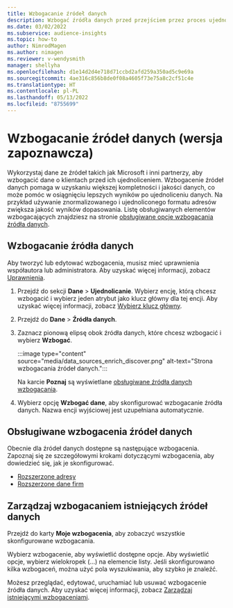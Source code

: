 ```yaml
---
title: Wzbogacanie źródeł danych
description: Wzbogać źródła danych przed przejściem przez proces ujednolicania danych.
ms.date: 03/02/2022
ms.subservice: audience-insights
ms.topic: how-to
author: NimrodMagen
ms.author: nimagen
ms.reviewer: v-wendysmith
manager: shellyha
ms.openlocfilehash: d1e14d2d4e718d71ccbd2afd259a350ad5c9e69a
ms.sourcegitcommit: 4ae316c856b8de0f08a4605f73e75a8c2cf51c4e
ms.translationtype: HT
ms.contentlocale: pl-PL
ms.lasthandoff: 05/13/2022
ms.locfileid: "8755699"
---
```

# <a name="enrichment-for-data-sources-preview"></a>Wzbogacanie źródeł danych (wersja zapoznawcza)

Wykorzystaj dane ze źródeł takich jak Microsoft i inni partnerzy, aby wzbogacić dane o klientach przed ich ujednoliceniem. Wzbogacenie źródeł danych pomaga w uzyskaniu większej kompletności i jakości danych, co może pomóc w osiągnięciu lepszych wyników po ujednoliceniu danych. Na przykład używanie znormalizowanego i ujednoliconego formatu adresów zwiększa jakość wyników dopasowania. Listę obsługiwanych elementów wzbogacających znajdziesz na stronie [obsługiwane opcje wzbogacania źródła danych](#supported-data-source-enrichments).

## <a name="enrich-a-data-source"></a>Wzbogacanie źródła danych

Aby tworzyć lub edytować wzbogacenia, musisz mieć uprawnienia współautora lub administratora. Aby uzyskać więcej informacji, zobacz [Uprawnienia](permissions.md).  

1. Przejdź do sekcji **Dane** > **Ujednolicanie**. Wybierz encję, którą chcesz wzbogacić i wybierz jeden atrybut jako klucz główny dla tej encji. Aby uzyskać więcej informacji, zobacz [Wybierz klucz główny](map-entities.md#select-primary-key-and-semantic-type-for-attributes).

1. Przejdź do **Dane** > **Źródła danych**.

1. Zaznacz pionową elipsę obok źródła danych, które chcesz wzbogacić i wybierz **Wzbogać**.

   :::image type="content" source="media/data_sources_enrich_discover.png" alt-text="Strona wzbogacania źródeł danych.":::

   Na karcie **Poznaj** są wyświetlane [obsługiwane źródła danych wzbogacania](#supported-data-source-enrichments).

1. Wybierz opcję **Wzbogać dane**, aby skonfigurować wzbogacanie źródła danych. Nazwa encji wyjściowej jest uzupełniana automatycznie.

## <a name="supported-data-source-enrichments"></a>Obsługiwane wzbogacenia źródeł danych

Obecnie dla źródeł danych dostępne są następujące wzbogacenia. Zapoznaj się ze szczegółowymi krokami dotyczącymi wzbogacenia, aby dowiedzieć się, jak je skonfigurować.

- [Rozszerzone adresy](enrichment-enhanced-addresses.md)
- [Rozszerzone dane firm](enrichment-enhanced-company-data.md)

## <a name="manage-existing-data-source-enrichments"></a>Zarządzaj wzbogacaniem istniejących źródeł danych

Przejdź do karty **Moje wzbogacenia**, aby zobaczyć wszystkie skonfigurowane wzbogacania.

Wybierz wzbogacenie, aby wyświetlić dostępne opcje. Aby wyświetlić opcje, wybierz wielokropek (...) na elemencie listy. Jeśli skonfigurowano kilka wzbogaceń, można użyć pola wyszukiwania, aby szybko je znaleźć.

Możesz przeglądać, edytować, uruchamiać lub usuwać wzbogacenie źródła danych. Aby uzyskać więcej informacji, zobacz [Zarządzaj istniejącymi wzbogaceniami](enrichment-hub.md).
